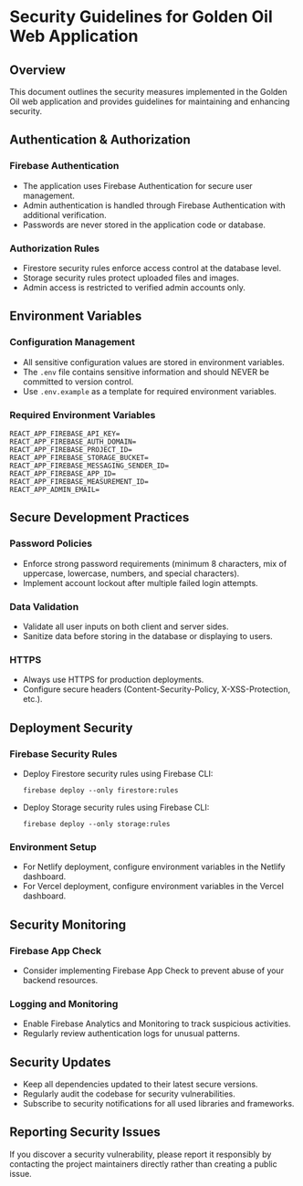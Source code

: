 # Security Guidelines for Golden Oil Web Application

## Overview
This document outlines the security measures implemented in the Golden Oil web application and provides guidelines for maintaining and enhancing security.

## Authentication & Authorization

### Firebase Authentication
- The application uses Firebase Authentication for secure user management.
- Admin authentication is handled through Firebase Authentication with additional verification.
- Passwords are never stored in the application code or database.

### Authorization Rules
- Firestore security rules enforce access control at the database level.
- Storage security rules protect uploaded files and images.
- Admin access is restricted to verified admin accounts only.

## Environment Variables

### Configuration Management
- All sensitive configuration values are stored in environment variables.
- The `.env` file contains sensitive information and should NEVER be committed to version control.
- Use `.env.example` as a template for required environment variables.

### Required Environment Variables
```
REACT_APP_FIREBASE_API_KEY=
REACT_APP_FIREBASE_AUTH_DOMAIN=
REACT_APP_FIREBASE_PROJECT_ID=
REACT_APP_FIREBASE_STORAGE_BUCKET=
REACT_APP_FIREBASE_MESSAGING_SENDER_ID=
REACT_APP_FIREBASE_APP_ID=
REACT_APP_FIREBASE_MEASUREMENT_ID=
REACT_APP_ADMIN_EMAIL=
```

## Secure Development Practices

### Password Policies
- Enforce strong password requirements (minimum 8 characters, mix of uppercase, lowercase, numbers, and special characters).
- Implement account lockout after multiple failed login attempts.

### Data Validation
- Validate all user inputs on both client and server sides.
- Sanitize data before storing in the database or displaying to users.

### HTTPS
- Always use HTTPS for production deployments.
- Configure secure headers (Content-Security-Policy, X-XSS-Protection, etc.).

## Deployment Security

### Firebase Security Rules
- Deploy Firestore security rules using Firebase CLI:
  ```
  firebase deploy --only firestore:rules
  ```

- Deploy Storage security rules using Firebase CLI:
  ```
  firebase deploy --only storage:rules
  ```

### Environment Setup
- For Netlify deployment, configure environment variables in the Netlify dashboard.
- For Vercel deployment, configure environment variables in the Vercel dashboard.

## Security Monitoring

### Firebase App Check
- Consider implementing Firebase App Check to prevent abuse of your backend resources.

### Logging and Monitoring
- Enable Firebase Analytics and Monitoring to track suspicious activities.
- Regularly review authentication logs for unusual patterns.

## Security Updates

- Keep all dependencies updated to their latest secure versions.
- Regularly audit the codebase for security vulnerabilities.
- Subscribe to security notifications for all used libraries and frameworks.

## Reporting Security Issues

If you discover a security vulnerability, please report it responsibly by contacting the project maintainers directly rather than creating a public issue.